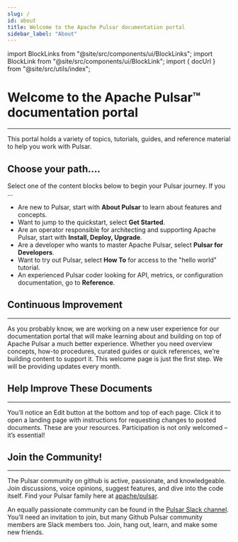 ```yaml
---
slug: /
id: about
title: Welcome to the Apache Pulsar documentation portal
sidebar_label: "About"
---
```


import BlockLinks from "@site/src/components/ui/BlockLinks";
import BlockLink from "@site/src/components/ui/BlockLink";
import { docUrl } from "@site/src/utils/index";

# Welcome to the Apache Pulsar™ documentation portal
***

This portal holds a variety of topics, tutorials, guides, and reference material to help you work with Pulsar.

## Choose your path....
Select one of the content blocks below to begin your Pulsar journey. If you ...
* Are new to Pulsar, start with **About Pulsar** to learn about features and concepts.
* Want to jump to the quickstart, select **Get Started**.
* Are an operator responsible for architecting and supporting Apache Pulsar, start with **Install, Deploy, Upgrade**.
* Are a developer who wants to master Apache Pulsar, select **Pulsar for Developers**.
* Want to try out Pulsar, select **How To** for access to the "hello world" tutorial.
* An experienced Pulsar coder looking for API, metrics, or configuration documentation, go to **Reference**.

<BlockLinks>
    <BlockLink title="About Pulsar" url="/docs/2.10.x/concepts-overview/" />
    <BlockLink title="Get Started" url="/docs/2.10.x/getting-started-home/" />
    <BlockLink title="Install, Deploy, Upgrade" url="/docs/2.10.x/install-deploy-upgrade-landing/" />
    <BlockLink title="Pulsar for Developers" url="/docs/2.10.x/developers-landing/" />
    <BlockLink title="How To" url="/docs/2.10.x/how-to-landing/" />
    <BlockLink title="Reference" url="/docs/2.10.x/reference-landing/" />
</BlockLinks>

## Continuous Improvement
***
As you probably know, we are working on a new user experience for our documentation portal that will make learning about and building on top of Apache Pulsar a much better experience. Whether you need overview concepts, how-to procedures, curated guides or quick references, we’re building content to support it. This welcome page is just the first step. We will be providing updates every month.

## Help Improve These Documents
***

You’ll notice an Edit button at the bottom and top of each page. Click it to open a landing page with instructions for requesting changes to posted documents. These are your resources. Participation is not only welcomed – it’s essential!

## Join the Community!
***

The Pulsar community on github is active, passionate, and knowledgeable.  Join discussions, voice opinions, suggest features, and dive into the code itself. Find your Pulsar family here at [apache/pulsar](https://github.com/apache/pulsar).

An equally passionate community can be found in the [Pulsar Slack channel](https://apache-pulsar.slack.com/). You’ll need an invitation to join, but many Github Pulsar community members are Slack members too.  Join, hang out, learn, and make some new friends.


